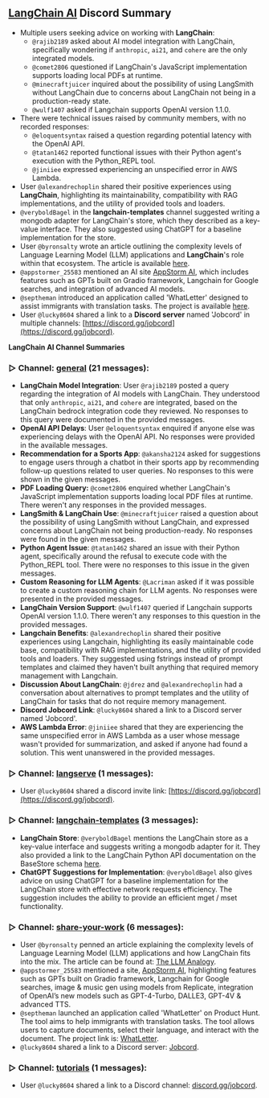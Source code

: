 
## [LangChain AI](https://discord.com/channels/1038097195422978059) Discord Summary

- Multiple users seeking advice on working with **LangChain**:
  - `@rajib2189` asked about AI model integration with LangChain, specifically wondering if `anthropic`, `ai21`, and `cohere` are the only integrated models.
  - `@comet2806` questioned if LangChain's JavaScript implementation supports loading local PDFs at runtime.
  - `@minecraftjuicer` inquired about the possibility of using LangSmith without LangChain due to concerns about LangChain not being in a production-ready state.
  - `@wulf1407` asked if Langchain supports OpenAI version 1.1.0.
- There were technical issues raised by community members, with no recorded responses:
  - `@eloquentsyntax` raised a question regarding potential latency with the OpenAI API.
  - `@tatan1462` reported functional issues with their Python agent's execution with the Python_REPL tool.
  - `@jiniiee` expressed experiencing an unspecified error in AWS Lambda.
- User `@alexandrechoplin` shared their positive experiences using **LangChain**, highlighting its maintainability, compatibility with RAG implementations, and the utility of provided tools and loaders.
- `@veryboldBagel` in the **langchain-templates** channel suggested writing a mongodb adapter for LangChain's store, which they described as a key-value interface. They also suggested using ChatGPT for a baseline implementation for the store.
- User `@byronsalty` wrote an article outlining the complexity levels of Language Learning Model (LLM) applications and **LangChain**'s role within that ecosystem. The article is available [here](https://byronsalty.medium.com/the-llm-analogy-f75b0ccc0977).
- `@appstormer_25583` mentioned an AI site [AppStorm AI](https://www.appstorm.ai/), which includes features such as GPTs built on Gradio framework, Langchain for Google searches, and integration of advanced AI models.
- `@septheman` introduced an application called 'WhatLetter' designed to assist immigrants with translation tasks. The project is available [here](https://www.producthunt.com/posts/whatletter).
- User `@lucky8604` shared a link to a **Discord server** named 'Jobcord' in multiple channels: [https://discord.gg/jobcord](https://discord.gg/jobcord).

**LangChain AI Channel Summaries**

### ▷ Channel: [general](https://discord.com/channels/1038097195422978059/1038097196224086148) (21 messages): 

- **LangChain Model Integration**: User `@rajib2189` posted a query regarding the integration of AI models with LangChain. They understood that only `anthropic`, `ai21`, and `cohere` are integrated, based on the LangChain bedrock integration code they reviewed. No responses to this query were documented in the provided messages. 
- **OpenAI API Delays**: User `@eloquentsyntax` enquired if anyone else was experiencing delays with the OpenAI API. No responses were provided in the available messages.
- **Recommendation for a Sports App**: `@akansha2124` asked for suggestions to engage users through a chatbot in their sports app by recommending follow-up questions related to user queries. No responses to this were shown in the given messages.
- **PDF Loading Query:** `@comet2806` enquired whether LangChain's JavaScript implementation supports loading local PDF files at runtime. There weren't any responses in the provided messages.
- **LangSmith & LangChain Use**: `@minecraftjuicer` raised a question about the possibility of using LangSmith without LangChain, and expressed concerns about LangChain not being production-ready. No responses were found in the given messages.
- **Python Agent Issue**: `@tatan1462` shared an issue with their Python agent, specifically around the refusal to execute code with the Python_REPL tool. There were no responses to this issue in the given messages. 
- **Custom Reasoning for LLM Agents**: `@Lacriman` asked if it was possible to create a custom reasoning chain for LLM agents. No responses were presented in the provided messages.
- **LangChain Version Support**: `@wulf1407` queried if Langchain supports OpenAI version 1.1.0. There weren't any responses to this question in the provided messages.
- **Langchain Benefits**: `@alexandrechoplin` shared their positive experiences using Langchain, highlighting its easily maintainable code base, compatibility with RAG implementations, and the utility of provided tools and loaders. They suggested using fstrings instead of prompt templates and claimed they haven't built anything that required memory management with Langchain. 
- **Discussion About LangChain**: `@jdrez` and `@alexandrechoplin` had a conversation about alternatives to prompt templates and the utility of LangChain for tasks that do not require memory management.
- **Discord Jobcord Link**: `@lucky8604` shared a link to a Discord server named 'Jobcord'.
- **AWS Lambda Error**: `@jiniiee` shared that they are experiencing the same unspecified error in AWS Lambda as a user whose message wasn't provided for summarization, and asked if anyone had found a solution. This went unanswered in the provided messages.


### ▷ Channel: [langserve](https://discord.com/channels/1038097195422978059/1170024642245832774) (1 messages): 

- User `@lucky8604` shared a discord invite link: [https://discord.gg/jobcord](https://discord.gg/jobcord).


### ▷ Channel: [langchain-templates](https://discord.com/channels/1038097195422978059/1170025009960456282) (3 messages): 

- **LangChain Store**: `@veryboldBagel` mentions the LangChain store as a key-value interface and suggests writing a mongodb adapter for it. They also provided a link to the LangChain Python API documentation on the BaseStore schema [here](https://api.python.langchain.com/en/latest/_modules/langchain/schema/storage.html#BaseStore).
- **ChatGPT Suggestions for Implementation**: `@veryboldBagel` also gives advice on using ChatGPT for a baseline implementation for the LangChain store with effective network requests efficiency. The suggestion includes the ability to provide an efficient mget / mset functionality.


### ▷ Channel: [share-your-work](https://discord.com/channels/1038097195422978059/1038097372695236729) (6 messages): 

- User `@byronsalty` penned an article explaining the complexity levels of Language Learning Model (LLM) applications and how LangChain fits into the mix. The article can be found at: [The LLM Analogy](https://byronsalty.medium.com/the-llm-analogy-f75b0ccc0977).
- `@appstormer_25583` mentioned a site, [AppStorm AI](https://www.appstorm.ai/), highlighting features such as GPTs built on Gradio framework, Langchain for Google searches, image & music gen using models from Replicate, integration of OpenAI’s new models such as GPT-4-Turbo, DALLE3, GPT-4V & advanced TTS.
- `@septheman` launched an application called 'WhatLetter' on Product Hunt. The tool aims to help immigrants with translation tasks. The tool allows users to capture documents, select their language, and interact with the document. The project link is: [WhatLetter](https://www.producthunt.com/posts/whatletter).
- `@lucky8604` shared a link to a Discord server: [Jobcord](discord.gg/jobcord).


### ▷ Channel: [tutorials](https://discord.com/channels/1038097195422978059/1077843317657706538) (1 messages): 

- User `@lucky8604` shared a link to a Discord channel: [discord.gg/jobcord](https://discord.gg/jobcord).


        